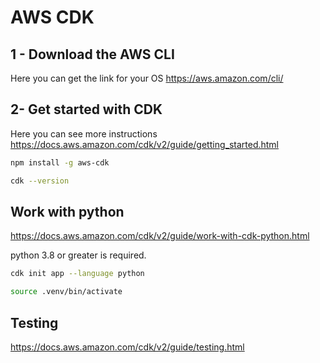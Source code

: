 # AWS CDK
## 1 - Download the AWS CLI
Here you can get the link for your OS https://aws.amazon.com/cli/

## 2- Get started with CDK
Here you can see more instructions https://docs.aws.amazon.com/cdk/v2/guide/getting_started.html


```sh
npm install -g aws-cdk
```

```sh
cdk --version
```

## Work with python
https://docs.aws.amazon.com/cdk/v2/guide/work-with-cdk-python.html

python 3.8 or greater is required.
    
```sh
cdk init app --language python
```

```sh	
source .venv/bin/activate
```

## Testing
https://docs.aws.amazon.com/cdk/v2/guide/testing.html